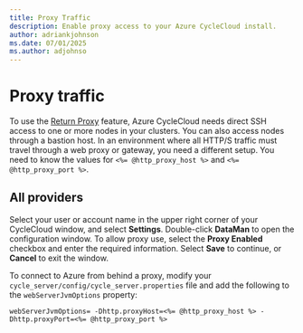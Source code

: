 ```yaml
---
title: Proxy Traffic
description: Enable proxy access to your Azure CycleCloud install.
author: adriankjohnson
ms.date: 07/01/2025
ms.author: adjohnso
---
```


# Proxy traffic

To use the [Return Proxy](https://docs.cyclecomputing.com/user-guide-v6.6.1/return_proxy) feature, Azure CycleCloud needs direct SSH access to one or more nodes in your clusters. You can also access nodes through a bastion host. In an environment where all HTTP/S traffic must travel through a web proxy or gateway, you need a different setup. You need to know the values for `<%= @http_proxy_host %>` and `<%= @http_proxy_port %>`.

## All providers
Select your user or account name in the upper right corner of your CycleCloud window, and select **Settings**. Double-click **DataMan** to open the configuration window. To allow proxy use, select the **Proxy Enabled** checkbox and enter the required information. Select **Save** to continue, or **Cancel** to exit the window.

To connect to Azure from behind a proxy, modify your `cycle_server/config/cycle_server.properties` file and add the following to the `webServerJvmOptions` property:

``` properties
webServerJvmOptions= -Dhttp.proxyHost=<%= @http_proxy_host %> -Dhttp.proxyPort=<%= @http_proxy_port %>
```
